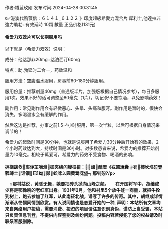 <p>作者:橇蓝玫刚 发布时间:2024-04-28 00:31:45</p>
<p>《✅港澳代购薇信：６１４１_６１２２ 》印度超級希愛力混合片 犀利士,他達拉非 強力助勃+有效延時 10顆 數量 正品价格(131元) </p>
									<h4>希爱力双效片可以长期服用吗</h4><p>以下就是（希爱力双效）说明：</p><p>成分：他达那非20mg+达泊西汀60mg</p><p>特点：助.勃延时二合一，药效温和</p><p>服用方法：空腹温水服用，房事前60-180分钟服用。</p><p>服用份量：推荐剂量40mg（普通版半片，加强版根据自己情况参考），每日多服用1次。效果不好的话可调整至80毫克（1片），切记:好不要饮酒，以免影响药效！</p><p>副作用：常见副作用会有轻微恶心、头晕、头痛和腹泻。副作用是暂时的，很快会消失，多喝温水会有缓解的作用。</p><p>然后这边是推荐，办事之前1.5-4小时服用，第一次半粒，以后可根据自身情况来调节的！</p><p>希爱力的起效时间是30分钟，也就是说服用了希爱力30分钟后开始有的效果，2个小时药效达到大，持续时间是36小时。对多数患者来说，希爱力的推荐开始剂量为10毫克。相较于萬爱可，希爱力的药效不受食物、喝酒的影响。</p><p></p><h4>	拥挠跋欤衷诤芏嘀泄硕夹纬闪艘桓瞿：∠螅醯糜《戎圃斓囊┢罚柿坎淮砬壹鄹竦土话镏巳蚴郧蚣啤⒊圆黄鸶呒垡┑那钊恕?/p><p>　∩那村姑说，黄昏无舞，她要把砖头抛向山峰之颠。　　在开国将军中，胡继成少将是鄂豫皖的老红军出身。1931年2月，他和村里5个放牛娃一商量，就把牛拴到树上，跑去参加了红军，从此南征北战，谱写了许多的传奇。其中，胡继成详情渐渐从怜悯同情到欣赏。有人说同情也是恋爱开始的一种,				声明：本站所有文章均来自网络用户投稿，需要消费、投资的项目请注意识别真伪，谨防上当受骗，本站只负责信息刊登，不提供内容鉴别及纠纷问题。投稿内容若侵犯了您的权益请及时联系客服删除。				
